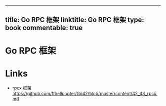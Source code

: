 
---
title: Go RPC 框架
linktitle: Go RPC 框架
type: book
commentable: true
---

# Go RPC 框架

# Links

- rpcx 框架 https://github.com/ffhelicopter/Go42/blob/master/content/42_43_rpcx.md

    